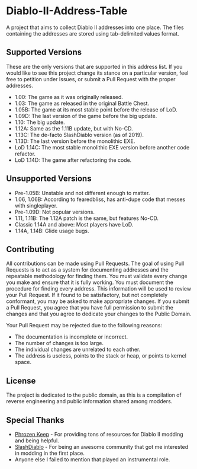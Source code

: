 # Diablo-II-Address-Table

A project that aims to collect Diablo II addresses into one place. The files containing the addresses are stored using tab-delimited values format.

## Supported Versions
These are the only versions that are supported in this address list. If you would like to see this project change its stance on a particular version, feel free to petition under Issues, or submit a Pull Request with the proper addresses.

- 1.00: The game as it was originally released.
- 1.03: The game as released in the original Battle Chest.
- 1.05B: The game at its most stable point before the release of LoD.
- 1.09D: The last version of the game before the big update.
- 1.10: The big update.
- 1.12A: Same as the 1.11B update, but with No-CD.
- 1.13C: The de-facto SlashDiablo version (as of 2019).
- 1.13D: The last version before the monolithic EXE.
- LoD 1.14C: The most stable monolithic EXE version before another code refactor.
- LoD 1.14D: The game after refactoring the code.

## Unsupported Versions
- Pre-1.05B: Unstable and not different enough to matter.
- 1.06, 1.06B: According to fearedbliss, has anti-dupe code that messes with singleplayer.
- Pre-1.09D: Not popular versions.
- 1.11, 1.11B: The 1.12A patch is the same, but features No-CD.
- Classic 1.14A and above: Most players have LoD. 
- 1.14A, 1.14B: Glide usage bugs.

## Contributing
All contributions can be made using Pull Requests. The goal of using Pull Requests is to act as a system for documenting addresses and the repeatable methodology for finding them. You must validate every change you make and ensure that it is fully working. You must document the procedure for finding every address. This information will be used to review your Pull Request. If it found to be satisfactory, but not completely conformant, you may be asked to make appropriate changes. If you submit a Pull Request, you agree that you have full permission to submit the changes and that you agree to dedicate your changes to the Public Domain.

Your Pull Request may be rejected due to the following reasons:
- The documentation is incomplete or incorrect.
- The number of changes is too large.
- The individual changes are unrelated to each other.
- The address is useless, points to the stack or heap, or points to kernel space.

## License
The project is dedicated to the public domain, as this is a compilation of reverse engineering and public information shared among modders.

## Special Thanks
- [Phrozen Keep](https://d2mods.info) - For providing tons of resources for Diablo II modding and being helpful.
- [SlashDiablo](https://reddit.com/r/slashdiablo) - For being an awesome community that got me interested in modding in the first place.
- Anyone else I failed to mention that played an instrumental role.

